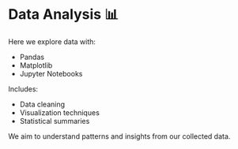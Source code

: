 # Data Analysis 📊

Here we explore data with:
- Pandas
- Matplotlib
- Jupyter Notebooks

Includes:
- Data cleaning
- Visualization techniques
- Statistical summaries

We aim to understand patterns and insights from our collected data.
